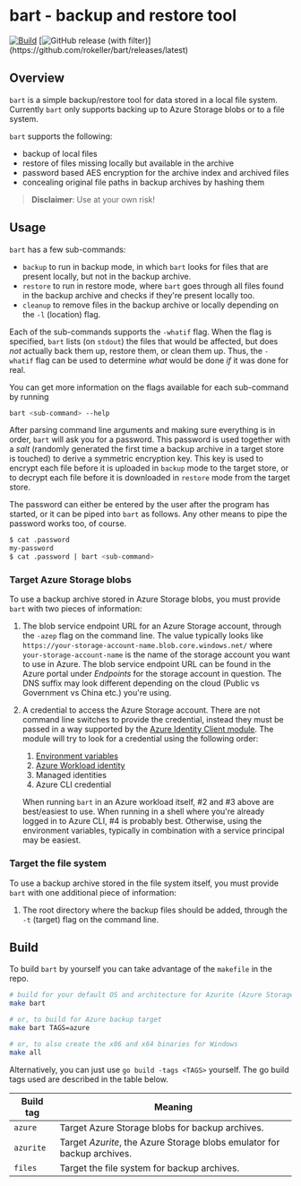 # bart - backup and restore tool

[![Build](https://github.com/rokeller/bart/actions/workflows/build.yml/badge.svg?branch=main)](https://github.com/rokeller/bart/actions/workflows/build.yml)
[![GitHub release (with filter)](https://img.shields.io/github/v/release/rokeller/bart?filter=v*)](https://github.com/rokeller/bart/releases/latest)

## Overview

`bart` is a simple backup/restore tool for data stored in a local file system.
Currently `bart` only supports backing up to Azure Storage blobs or to a file
system.

`bart` supports the following:

* backup of local files
* restore of files missing locally but available in the archive
* password based AES encryption for the archive index and archived files
* concealing original file paths in backup archives by hashing them

> **Disclaimer**: Use at your own risk!

## Usage

`bart` has a few sub-commands:

* `backup` to run in backup mode, in which `bart` looks for files that are
  present locally, but not in the backup archive.
* `restore` to run in restore mode, where `bart` goes through all files found in
  the backup archive and checks if they're present locally too.
* `cleanup` to remove files in the backup archive or locally depending on the
  `-l` (location) flag.

Each of the sub-commands supports the `-whatif` flag. When the flag is specified,
`bart` lists (on `stdout`) the files that would be affected, but does _not_
actually back them up, restore them, or clean them up. Thus, the `-whatif` flag
can be used to determine _what_ would be done _if_ it was done for real.

You can get more information on the flags available for each sub-command by
running

```bash
bart <sub-command> --help
```

After parsing command line arguments and making sure everything is in order,
`bart` will ask you for a password. This password is used together with a _salt_
(randomly generated the first time a backup archive in a target store is touched)
to derive a symmetric encryption key. This key is used to encrypt each file
before it is uploaded in `backup` mode to the target store, or to decrypt each
file before it is downloaded in `restore` mode from the target store.

The password can either be entered by the user after the program has started,
or it can be piped into `bart` as follows. Any other means to pipe the password
works too, of course.

```bash
$ cat .password
my-password
$ cat .password | bart <sub-command>
```

### Target Azure Storage blobs

To use a backup archive stored in Azure Storage blobs, you must provide `bart`
with two pieces of information:

1. The blob service endpoint URL for an Azure Storage account, through the `-azep`
   flag on the command line. The value typically looks like 
   `https://your-storage-account-name.blob.core.windows.net/` where
   `your-storage-account-name` is the name of the storage account you want to
   use in Azure. The blob service endpoint URL can be found in the Azure portal
   under _Endpoints_ for the storage account in question. The DNS suffix may
   look different depending on the cloud (Public vs Government vs China etc.)
   you're using.
2. A credential to access the Azure Storage account. There are not command line
   switches to provide the credential, instead they must be passed in a way
   supported by the [Azure Identity Client module](https://pkg.go.dev/github.com/Azure/azure-sdk-for-go/sdk/azidentity).
   The module will try to look for a credential using the following order:

   1. [Environment variables](https://pkg.go.dev/github.com/Azure/azure-sdk-for-go/sdk/azidentity#readme-environment-variables)
   2. [Azure Workload identity](https://learn.microsoft.com/en-us/entra/workload-id/workload-identities-overview)
   3. Managed identities
   4. Azure CLI credential

   When running `bart` in an Azure workload itself, #2 and #3 above are best/easiest
   to use. When running in a shell where you're already logged in to Azure CLI, #4
   is probably best. Otherwise, using the environment variables, typically in
   combination with a service principal may be easiest.

### Target the file system

To use a backup archive stored in the file system itself, you must provide `bart`
with one additional piece of information:

1. The root directory where the backup files should be added, through the `-t`
   (target) flag on the command line.

## Build

To build `bart` by yourself you can take advantage of the `makefile` in the repo.

```bash
# build for your default OS and architecture for Azurite (Azure Storage emulator) target
make bart

# or, to build for Azure backup target
make bart TAGS=azure

# or, to also create the x86 and x64 binaries for Windows
make all
```

Alternatively, you can just use `go build -tags <TAGS>` yourself. The go build
tags used are described in the table below.

| Build tag | Meaning |
| --- | --- |
| `azure` | Target Azure Storage blobs for backup archives. |
| `azurite` | Target _Azurite_, the Azure Storage blobs emulator for backup archives. |
| `files` | Target the file system for backup archives. |
